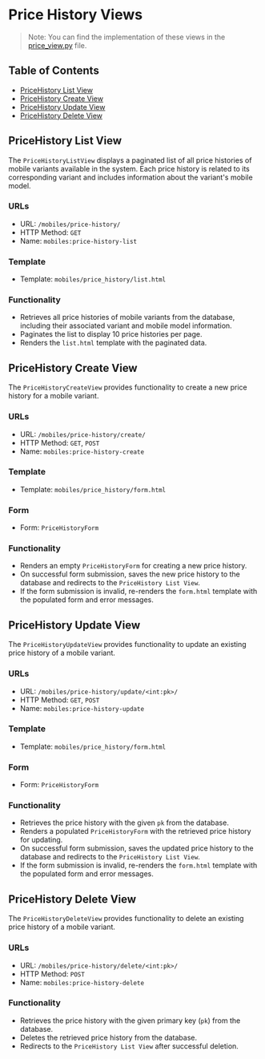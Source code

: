 # Price History Views

> Note: You can find the implementation of these views in the [price_view.py](../../../src/mobiles/views/price_view.py) file.

## Table of Contents

+ [PriceHistory List View](#pricehistory-list-view)
+ [PriceHistory Create View](#pricehistory-create-view)
+ [PriceHistory Update View](#pricehistory-update-view)
+ [PriceHistory Delete View](#pricehistory-delete-view)

## PriceHistory List View

The `PriceHistoryListView` displays a paginated list of all price histories of mobile variants available in the system.
Each price history is related to its corresponding variant and includes information about the variant's mobile model.

### URLs

- URL: `/mobiles/price-history/`
- HTTP Method: `GET`
- Name: `mobiles:price-history-list`

### Template

- Template: `mobiles/price_history/list.html`

### Functionality

- Retrieves all price histories of mobile variants from the database, including their associated variant and mobile
  model information.
- Paginates the list to display 10 price histories per page.
- Renders the `list.html` template with the paginated data.

## PriceHistory Create View

The `PriceHistoryCreateView` provides functionality to create a new price history for a mobile variant.

### URLs

- URL: `/mobiles/price-history/create/`
- HTTP Method: `GET`, `POST`
- Name: `mobiles:price-history-create`

### Template

- Template: `mobiles/price_history/form.html`

### Form

- Form: `PriceHistoryForm`

### Functionality

- Renders an empty `PriceHistoryForm` for creating a new price history.
- On successful form submission, saves the new price history to the database and redirects to
  the `PriceHistory List View`.
- If the form submission is invalid, re-renders the `form.html` template with the populated form and error messages.

## PriceHistory Update View

The `PriceHistoryUpdateView` provides functionality to update an existing price history of a mobile variant.

### URLs

- URL: `/mobiles/price-history/update/<int:pk>/`
- HTTP Method: `GET`, `POST`
- Name: `mobiles:price-history-update`

### Template

- Template: `mobiles/price_history/form.html`

### Form

- Form: `PriceHistoryForm`

### Functionality

- Retrieves the price history with the given `pk` from the database.
- Renders a populated `PriceHistoryForm` with the retrieved price history for updating.
- On successful form submission, saves the updated price history to the database and redirects to
  the `PriceHistory List View`.
- If the form submission is invalid, re-renders the `form.html` template with the populated form and error messages.

## PriceHistory Delete View

The `PriceHistoryDeleteView` provides functionality to delete an existing price history of a mobile variant.

### URLs

- URL: `/mobiles/price-history/delete/<int:pk>/`
- HTTP Method: `POST`
- Name: `mobiles:price-history-delete`

### Functionality

- Retrieves the price history with the given primary key (`pk`) from the database.
- Deletes the retrieved price history from the database.
- Redirects to the `PriceHistory List View` after successful deletion.
